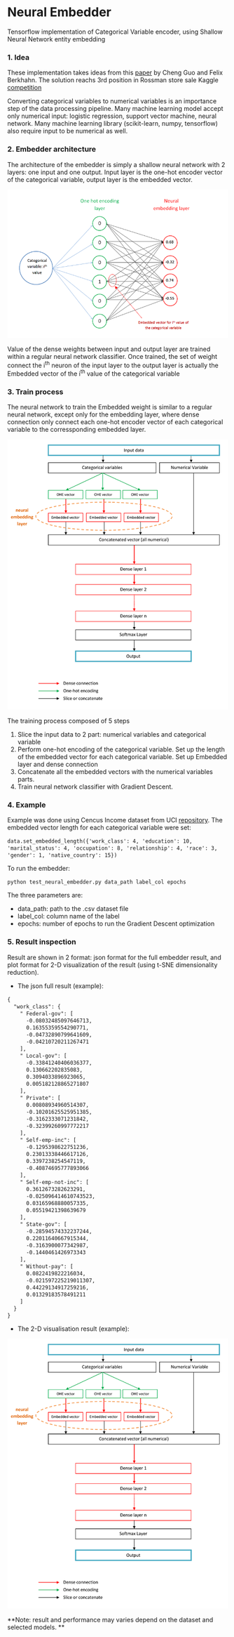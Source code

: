 # Neural Embedder
Tensorflow implementation of Categorical Variable encoder, using Shallow Neural Network entity embedding

### 1. Idea
These implementation takes ideas from this [paper](https://arxiv.org/abs/1604.06737) by Cheng Guo and Felix Berkhahn. The solution reachs 3rd position in Rossman store sale Kaggle [competition](https://www.kaggle.com/c/rossmann-store-sales)

Converting categorical variables to numerical variables is an importance step of the data processing pipeline. Many machine learning model accept only numerical input: logistic regression, support vector machine, neural network. Many machine learning library (scikit-learn, numpy, tensorflow) also require input to be numerical as well.

### 2. Embedder architecture
The architecture of the embedder is simply a shallow neural network with 2 layers: one input and one output. Input layer is the one-hot encoder vector of the categorical variable, output layer is the embedded vector.

![Embedder layer](https://github.com/phamdinhthang/neural_embedder/blob/master/misc/embedding_layer.png "")

Value of the dense weights between input and output layer are trained within a regular neural network classifier. Once trained, the set of weight connect the i<sup>th</sup> neuron of the input layer to the output layer is actually the Embedded vector of the i<sup>th</sup> value of the categorical variable

### 3. Train process
The neural network to train the Embedded weight is similar to a regular neural network, except only for the embedding layer, where dense connection only connect each one-hot encoder vector of each categorical variable to the corressponding embedded layer.

![Train architecture](https://github.com/phamdinhthang/neural_embedder/blob/master/misc/embedder_architecture.png "")

The training process composed of 5 steps
1. Slice the input data to 2 part: numerical variables and categorical variable
2. Perform one-hot encoding of the categorical variable. Set up the length of the embedded vector for each categorical variable. Set up Embedded layer and dense connection
4. Concatenate all the embedded vectors with the numerical variables parts.
5. Train neural network classifier with Gradient Descent.

### 4. Example
Example was done using Cencus Income dataset from UCI [repository](https://archive.ics.uci.edu/ml/datasets/census+income).
The embedded vector length for each categorical variable were set:

```
data.set_embedded_length({'work_class': 4, 'education': 10, 'marital_status': 4, 'occupation': 8, 'relationship': 4, 'race': 3, 'gender': 1, 'native_country': 15})
```

To run the embedder:
```
python test_neural_embedder.py data_path label_col epochs
```

The three parameters are:
* data_path: path to the .csv dataset file
* label_col: column name of the label
* epochs: number of epochs to run the Gradient Descent optimization

### 5. Result inspection
Result are shown in 2 format: json format for the full embedder result, and plot format for 2-D visualization of the result (using t-SNE dimensionality reduction).

* The json full result (example):
```
{
  "work_class": {
    " Federal-gov": [
      -0.08032485097646713,
      0.16355359554290771,
      -0.04732890799641609,
      -0.04210720211267471
    ],
    " Local-gov": [
      -0.33841240406036377,
      0.130662202835083,
      0.3094033896923065,
      0.005182128865271807
    ],
    " Private": [
      0.00808934960514307,
      -0.10201625525951385,
      -0.3162333071231842,
      -0.32399260997772217
    ],
    " Self-emp-inc": [
      -0.1295398622751236,
      0.23013338446617126,
      0.3397238254547119,
      -0.40874695777893066
    ],
    " Self-emp-not-inc": [
      0.3612673282623291,
      -0.025096414610743523,
      0.03165968880057335,
      0.05519421398639679
    ],
    " State-gov": [
      -0.28594574332237244,
      0.22011640667915344,
      -0.3163900077342987,
      -0.1440461426973343
    ],
    " Without-pay": [
      0.0822419822216034,
      -0.021597225219011307,
      0.44229134917259216,
      0.01329183578491211
    ]
  }
}
```

* The 2-D visualisation result (example):

![Result visualization](https://github.com/phamdinhthang/neural_embedder/blob/master/misc/embedder_architecture.png "")

**Note: result and performance may varies depend on the dataset and selected models. **
